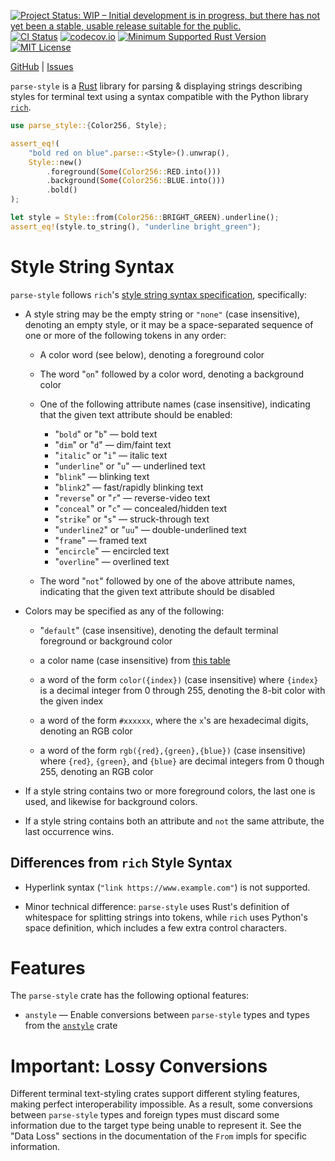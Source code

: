 [![Project Status: WIP – Initial development is in progress, but there has not yet been a stable, usable release suitable for the public.](https://www.repostatus.org/badges/latest/wip.svg)](https://www.repostatus.org/#wip)
[![CI Status](https://github.com/jwodder/parse-style/actions/workflows/test.yml/badge.svg)](https://github.com/jwodder/parse-style/actions/workflows/test.yml)
[![codecov.io](https://codecov.io/gh/jwodder/parse-style/branch/main/graph/badge.svg)](https://codecov.io/gh/jwodder/parse-style)
[![Minimum Supported Rust Version](https://img.shields.io/badge/MSRV-1.80-orange)](https://www.rust-lang.org)
[![MIT License](https://img.shields.io/github/license/jwodder/parse-style.svg)](https://opensource.org/licenses/MIT)

[GitHub](https://github.com/jwodder/parse-style) | [Issues](https://github.com/jwodder/parse-style/issues)

`parse-style` is a [Rust](https://www.rust-lang.org) library for parsing &
displaying strings describing styles for terminal text using a syntax
compatible with the Python library
[`rich`](https://github.com/Textualize/rich).

```rust
use parse_style::{Color256, Style};

assert_eq!(
    "bold red on blue".parse::<Style>().unwrap(),
    Style::new()
        .foreground(Some(Color256::RED.into()))
        .background(Some(Color256::BLUE.into()))
        .bold()
);

let style = Style::from(Color256::BRIGHT_GREEN).underline();
assert_eq!(style.to_string(), "underline bright_green");
```

Style String Syntax
===================

`parse-style` follows `rich`'s [style string syntax specification][syntax],
specifically:

- A style string may be the empty string or `"none"` (case insensitive),
  denoting an empty style, or it may be a space-separated sequence of one or
  more of the following tokens in any order:

    - A color word (see below), denoting a foreground color

    - The word "`on`" followed by a color word, denoting a background color

    - One of the following attribute names (case insensitive), indicating that
      the given text attribute should be enabled:
        - "`bold`" or "`b`" — bold text
        - "`dim`" or "`d`" — dim/faint text
        - "`italic`" or "`i`" — italic text
        - "`underline`" or "`u`" — underlined text
        - "`blink`" — blinking text
        - "`blink2`" — fast/rapidly blinking text
        - "`reverse`" or "`r`" — reverse-video text
        - "`conceal`" or "`c`" — concealed/hidden text
        - "`strike`" or "`s`" — struck-through text
        - "`underline2`" or "`uu`" — double-underlined text
        - "`frame`" — framed text
        - "`encircle`" — encircled text
        - "`overline`" — overlined text

    - The word "`not`" followed by one of the above attribute names, indicating
      that the given text attribute should be disabled

- Colors may be specified as any of the following:

    - "`default`" (case insensitive), denoting the default terminal foreground
      or background color

    - a color name (case insensitive) from [this table][colors]

    - a word of the form `color({index})` (case insensitive) where `{index}` is
      a decimal integer from 0 through 255, denoting the 8-bit color with the
      given index

    - a word of the form `#xxxxxx`, where the `x`'s are hexadecimal digits,
      denoting an RGB color

    - a word of the form `rgb({red},{green},{blue})` (case insensitive) where
      `{red}`, `{green}`, and `{blue}` are decimal integers from 0 though 255,
      denoting an RGB color

- If a style string contains two or more foreground colors, the last one is
  used, and likewise for background colors.

- If a style string contains both an attribute and `not` the same attribute,
  the last occurrence wins.

[syntax]: https://rich.readthedocs.io/en/stable/style.html
[colors]: https://rich.readthedocs.io/en/stable/appendix/colors.html

Differences from `rich` Style Syntax
------------------------------------

- Hyperlink syntax (`"link https://www.example.com"`) is not supported.

- Minor technical difference: `parse-style` uses Rust's definition of
  whitespace for splitting strings into tokens, while `rich` uses Python's
  space definition, which includes a few extra control characters.

Features
========

The `parse-style` crate has the following optional features:

- `anstyle` — Enable conversions between `parse-style` types and types from the
  [`anstyle`](https://crates.io/crates/anstyle) crate

Important: Lossy Conversions
============================

Different terminal text-styling crates support different styling features,
making perfect interoperability impossible.  As a result, some conversions
between `parse-style` types and foreign types must discard some information due
to the target type being unable to represent it.  See the "Data Loss" sections
in the documentation of the `From` impls for specific information.
